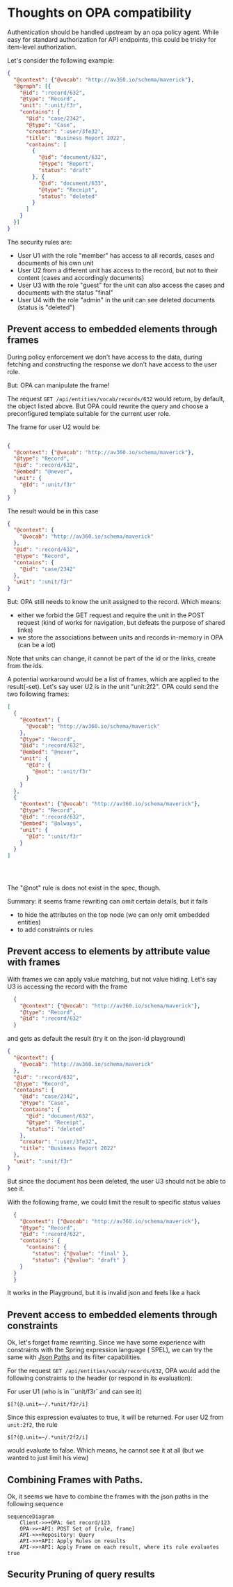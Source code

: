 # Thoughts on OPA compatibility

Authentication should be handled upstream by an opa policy agent. While easy for standard authorization for
API endpoints, this could be tricky for item-level authorization.

Let's consider the following example:

````json
{
  "@context": {"@vocab": "http://av360.io/schema/maverick"},
  "@graph": [{
    "@id": ":record/632",
    "@type": "Record",
    "unit": ":unit/f3r",
    "contains": {
      "@id": "case/2342",
      "@type": "Case",
      "creator": ":user/3fe32",
      "title": "Business Report 2022",
      "contains": [
        {
          "@id": "document/632",
          "@type": "Report",
          "status": "draft"
        }, {
          "@id": "document/633",
          "@type": "Receipt",
          "status": "deleted"
        }
      ]
    }
  }]
}

````

The security rules are:

* User U1 with the role "member" has access to all records, cases and documents of his own unit
* User U2 from a different unit has access to the record, but not to their content (cases and accordingly documents)
* User U3 with the role "guest" for the unit can also access the cases and documents with the status "final"
* User U4 with the role "admin" in the unit can see deleted documents (status is "deleted")

## Prevent access to embedded elements through frames

During policy enforcement we don't have access to the data, during fetching and constructing the response we don't have
access to the user role.

But: OPA can manipulate the frame!

The request ``GET /api/entities/vocab/records/632`` would return, by default, the object listed above. But OPA could
rewrite the query
and choose a preconfigured template suitable for the current user role.

The frame for user U2 would be:

````json

{
  "@context": {"@vocab": "http://av360.io/schema/maverick"},
  "@type": "Record",
  "@id": ":record/632",
  "@embed": "@never",
  "unit": {
    "@Id": ":unit/f3r" 
  }
}
````

The result would be in this case

````json
{
  "@context": {
    "@vocab": "http://av360.io/schema/maverick"
  },
  "@id": ":record/632",
  "@type": "Record",
  "contains": {
    "@id": "case/2342"
  },
  "unit": ":unit/f3r"
}
````

But: OPA still needs to know the unit assigned to the record. Which means:

- either we forbid the GET request and require the unit in the POST request (kind of works for navigation, but defeats
  the purpose of shared links)
- we store the associations between units and records in-memory in OPA (can be a lot)

Note that units can change, it cannot be part of the id or the links, create from the ids.

A potential workaround would be a list of frames, which are applied to the result(-set). Let's say user U2 is in the
unit "unit:2f2".
OPA could send the two following frames:

````json
[
  {
    "@context": {
      "@vocab": "http://av360.io/schema/maverick"
    },
    "@type": "Record",
    "@id": ":record/632",
    "@embed": "@never",
    "unit": {
      "@Id": {
        "@not": ":unit/f3r"
      }
    }
  },
  {
    "@context": {"@vocab": "http://av360.io/schema/maverick"},
    "@type": "Record",
    "@id": ":record/632",
    "@embed": "@always",
    "unit": {
      "@Id": ":unit/f3r"
    }
  }
]


  


````

The "@not" rule is does not exist in the spec, though.

Summary: it seems frame rewriting can omit certain details, but it fails

- to hide the attributes on the top node (we can only omit embedded entities)
- to add constraints or rules

## Prevent access to elements by attribute value with frames

With frames we can apply value matching, but not value hiding. Let's say U3 is accessing the record with the frame

````json
  {
    "@context": {"@vocab": "http://av360.io/schema/maverick"},
    "@type": "Record",
    "@id": ":record/632"
  }
````

and gets as default the result (try it on the json-ld playground)

````json
{
  "@context": {
    "@vocab": "http://av360.io/schema/maverick"
  },
  "@id": ":record/632",
  "@type": "Record",
  "contains": {
    "@id": "case/2342",
    "@type": "Case",
    "contains": {
      "@id": "document/632",
      "@type": "Receipt",
      "status": "deleted"
    },
    "creator": ":user/3fe32",
    "title": "Business Report 2022"
  },
  "unit": ":unit/f3r"
}
````

But since the document has been deleted, the user U3 should not be able to see it.

With the following frame, we could limit the result to specific status values

````json
  {
    "@context": {"@vocab": "http://av360.io/schema/maverick"},
    "@type": "Record",
    "@id": ":record/632",
    "contains": {
      "contains": {
        "status": {"@value": "final" }, 
        "status": {"@value": "draft" }
  	}
  }
  }
````

It works in the Playground, but it is invalid json and feels like a hack

## Prevent access to embedded elements through constraints

Ok, let's forget frame rewriting. Since we have some experience with constraints with the Spring expression language (
SPEL), we can try the same
with [Json Paths](https://github.com/json-path/JsonPath) and its filter capabilities.

For the request ``GET /api/entities/vocab/records/632``, OPA would add the following constraints to the header (or
respond in its evaluation):

For user U1 (who is in ``unit/f3r` and can see it)

````
$[?(@.unit=~/.*unit/f3r/i]
````

Since this expression evaluates to true, it will be returned. For user U2 from ``unit:2f2``, the rule

````
$[?(@.unit=~/.*unit/2f2/i]
````

would evaluate to false. Which means, he cannot see it at all (but we wanted to just limit his view)

## Combining Frames with Paths.

Ok, it seems we have to combine the frames with the json paths in the following sequence

```mermaid
sequenceDiagram
    Client->>+OPA: Get record/123
    OPA->>+API: POST Set of [rule, frame]
    API->>+Repository: Query
    API->>+API: Apply Rules on results
    API->>+API: Apply Frame on each result, where its rule evaluates true

```

## Security Pruning of query results
